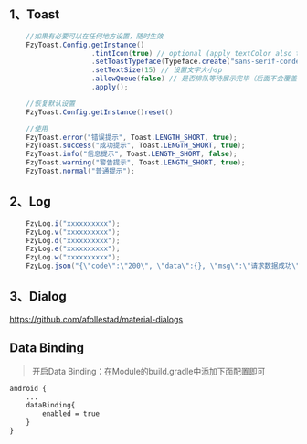 
## 1、Toast
```JAVA
    //如果有必要可以在任何地方设置，随时生效
    FzyToast.Config.getInstance()
                    .tintIcon(true) // optional (apply textColor also to the icon)
                    .setToastTypeface(Typeface.create("sans-serif-condensed", Typeface.ITALIC)) //设置字体样式（艺术字）
                    .setTextSize(15) // 设置文字大小sp
                    .allowQueue(false) // 是否排队等待展示完毕（后面不会覆盖前面）
                    .apply();

    //恢复默认设置
    FzyToast.Config.getInstance()reset()

    //使用
    FzyToast.error("错误提示", Toast.LENGTH_SHORT, true);
    FzyToast.success("成功提示", Toast.LENGTH_SHORT, true);
    FzyToast.info("信息提示", Toast.LENGTH_SHORT, false);
    FzyToast.warning("警告提示", Toast.LENGTH_SHORT, true);
    FzyToast.normal("普通提示");
```

## 2、Log
```JAVA
    FzyLog.i("xxxxxxxxxx");
    FzyLog.v("xxxxxxxxxx");
    FzyLog.d("xxxxxxxxxx");
    FzyLog.e("xxxxxxxxxx");
    FzyLog.w("xxxxxxxxxx");
    FzyLog.json("{\"code\":\"200\", \"data\":{}, \"msg\":\"请求数据成功\"}");
```


## 3、Dialog
https://github.com/afollestad/material-dialogs

## Data Binding

> 开启Data Binding：在Module的build.gradle中添加下面配置即可
```xml
android {
    ...
    dataBinding{
        enabled = true
    }
}
```




